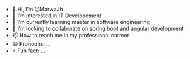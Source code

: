 - 👋 Hi, I’m @MarwaJh
- 👀 I’m interested in IT Developement 
- 🌱 I’m currently learning 
master in software engineering 
- 💞️ I’m looking to collaborate on spring boot and angular development
- 📫 How to reach me in my professional carreer 
- 😄 Pronouns: ...
- ⚡ Fun fact: ...

<!---
MarwaJh/MarwaJh is a ✨ special ✨ repository because its `README.md` (this file) appears on your GitHub profile.
You can click the Preview link to take a look at your changes.
--->
